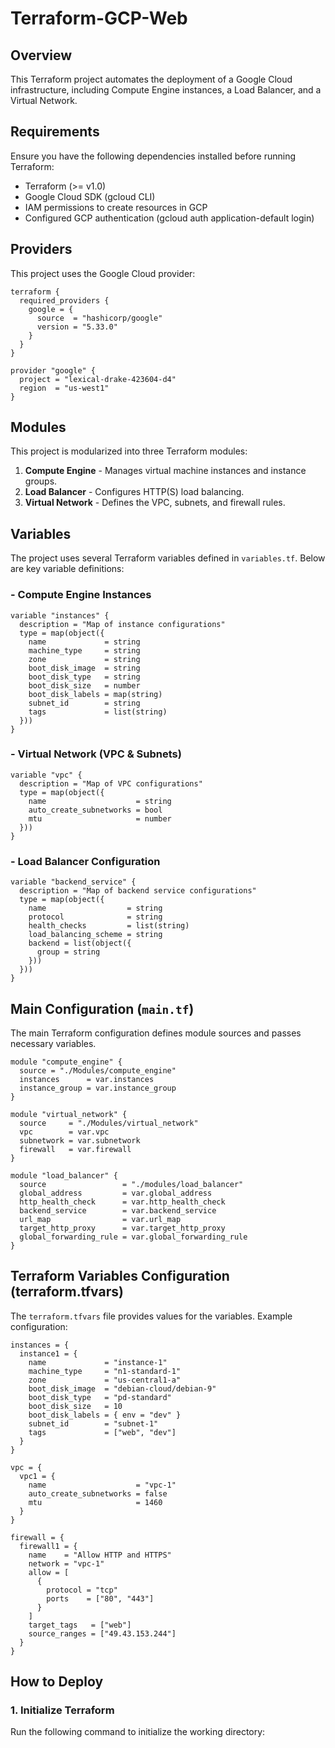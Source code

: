 # **Terraform-GCP-Web**
## **Overview**
This Terraform project automates the deployment of a Google Cloud infrastructure, including Compute Engine instances, a Load Balancer, and a Virtual Network.
## **Requirements**
Ensure you have the following dependencies installed before running Terraform:
- Terraform (>= v1.0)
- Google Cloud SDK (gcloud CLI)
- IAM permissions to create resources in GCP
- Configured GCP authentication (gcloud auth application-default login)
## **Providers**
This project uses the Google Cloud provider:
```hcl
terraform {
  required_providers {
    google = {
      source  = "hashicorp/google"
      version = "5.33.0"
    }
  }
}

provider "google" {
  project = "lexical-drake-423604-d4"
  region  = "us-west1"
}
```
## **Modules**
This project is modularized into three Terraform modules:
1. **Compute Engine** - Manages virtual machine instances and instance groups.
2. **Load Balancer** - Configures HTTP(S) load balancing.
3. **Virtual Network** - Defines the VPC, subnets, and firewall rules.
## **Variables**
The project uses several Terraform variables defined in `variables.tf`. Below are key variable definitions:
### - **Compute Engine Instances**
```hcl
variable "instances" {
  description = "Map of instance configurations"
  type = map(object({
    name             = string
    machine_type     = string
    zone             = string
    boot_disk_image  = string
    boot_disk_type   = string
    boot_disk_size   = number
    boot_disk_labels = map(string)
    subnet_id        = string
    tags             = list(string)
  }))
}
```
### - **Virtual Network (VPC & Subnets)**
```hcl
variable "vpc" {
  description = "Map of VPC configurations"
  type = map(object({
    name                    = string
    auto_create_subnetworks = bool
    mtu                     = number
  }))
}
```
### - **Load Balancer Configuration**
```hcl
variable "backend_service" {
  description = "Map of backend service configurations"
  type = map(object({
    name                  = string
    protocol              = string
    health_checks         = list(string)
    load_balancing_scheme = string
    backend = list(object({
      group = string
    }))
  }))
}
```
## **Main Configuration (`main.tf`)**
The main Terraform configuration defines module sources and passes necessary variables.
```hcl
module "compute_engine" {
  source = "./Modules/compute_engine"
  instances      = var.instances
  instance_group = var.instance_group
}

module "virtual_network" {
  source     = "./Modules/virtual_network"
  vpc        = var.vpc
  subnetwork = var.subnetwork
  firewall   = var.firewall
}

module "load_balancer" {
  source                 = "./modules/load_balancer"
  global_address         = var.global_address
  http_health_check      = var.http_health_check
  backend_service        = var.backend_service
  url_map                = var.url_map
  target_http_proxy      = var.target_http_proxy
  global_forwarding_rule = var.global_forwarding_rule
}
```
## **Terraform Variables Configuration (terraform.tfvars)**
The `terraform.tfvars` file provides values for the variables.
Example configuration:
```hcl
instances = {
  instance1 = {
    name             = "instance-1"
    machine_type     = "n1-standard-1"
    zone             = "us-central1-a"
    boot_disk_image  = "debian-cloud/debian-9"
    boot_disk_type   = "pd-standard"
    boot_disk_size   = 10
    boot_disk_labels = { env = "dev" }
    subnet_id        = "subnet-1"
    tags             = ["web", "dev"]
  }
}

vpc = {
  vpc1 = {
    name                    = "vpc-1"
    auto_create_subnetworks = false
    mtu                     = 1460
  }
}

firewall = {
  firewall1 = {
    name    = "Allow HTTP and HTTPS"
    network = "vpc-1"
    allow = [
      {
        protocol = "tcp"
        ports    = ["80", "443"]
      }
    ]
    target_tags   = ["web"]
    source_ranges = ["49.43.153.244"]
  }
}
```
## **How to Deploy**
### **1. Initialize Terraform**

Run the following command to initialize the working directory:
